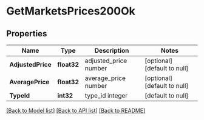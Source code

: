 # GetMarketsPrices200Ok

## Properties
Name | Type | Description | Notes
------------ | ------------- | ------------- | -------------
**AdjustedPrice** | **float32** | adjusted_price number | [optional] [default to null]
**AveragePrice** | **float32** | average_price number | [optional] [default to null]
**TypeId** | **int32** | type_id integer | [default to null]

[[Back to Model list]](../README.md#documentation-for-models) [[Back to API list]](../README.md#documentation-for-api-endpoints) [[Back to README]](../README.md)


